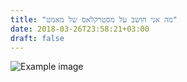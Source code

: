 ```yaml
---
title: "מה אני חושב על מסטרקלאס של מאמט"
date: 2018-03-26T23:58:21+03:00
draft: false
---
```


![Example image](//localhost:1313/images/dex.jpg)

